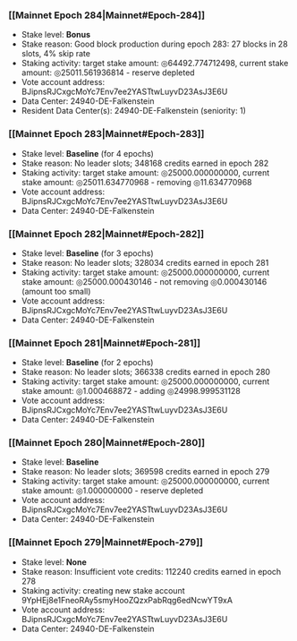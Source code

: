 ### [[Mainnet Epoch 284|Mainnet#Epoch-284]]
* Stake level: **Bonus**
* Stake reason: Good block production during epoch 283: 27 blocks in 28 slots, 4% skip rate
* Staking activity: target stake amount: ◎64492.774712498, current stake amount: ◎25011.561936814 - reserve depleted
* Vote account address: BJipnsRJCxgcMoYc7Env7ee2YASTtwLuyvD23AsJ3E6U
* Data Center: 24940-DE-Falkenstein
* Resident Data Center(s): 24940-DE-Falkenstein (seniority: 1)
### [[Mainnet Epoch 283|Mainnet#Epoch-283]]
* Stake level: **Baseline** (for 4 epochs)
* Stake reason: No leader slots; 348168 credits earned in epoch 282
* Staking activity: target stake amount: ◎25000.000000000, current stake amount: ◎25011.634770968 - removing ◎11.634770968
* Vote account address: BJipnsRJCxgcMoYc7Env7ee2YASTtwLuyvD23AsJ3E6U
* Data Center: 24940-DE-Falkenstein
### [[Mainnet Epoch 282|Mainnet#Epoch-282]]
* Stake level: **Baseline** (for 3 epochs)
* Stake reason: No leader slots; 328034 credits earned in epoch 281
* Staking activity: target stake amount: ◎25000.000000000, current stake amount: ◎25000.000430146 - not removing ◎0.000430146 (amount too small)
* Vote account address: BJipnsRJCxgcMoYc7Env7ee2YASTtwLuyvD23AsJ3E6U
* Data Center: 24940-DE-Falkenstein
### [[Mainnet Epoch 281|Mainnet#Epoch-281]]
* Stake level: **Baseline** (for 2 epochs)
* Stake reason: No leader slots; 366338 credits earned in epoch 280
* Staking activity: target stake amount: ◎25000.000000000, current stake amount: ◎1.000468872 - adding ◎24998.999531128
* Vote account address: BJipnsRJCxgcMoYc7Env7ee2YASTtwLuyvD23AsJ3E6U
* Data Center: 24940-DE-Falkenstein
### [[Mainnet Epoch 280|Mainnet#Epoch-280]]
* Stake level: **Baseline**
* Stake reason: No leader slots; 369598 credits earned in epoch 279
* Staking activity: target stake amount: ◎25000.000000000, current stake amount: ◎1.000000000 - reserve depleted
* Vote account address: BJipnsRJCxgcMoYc7Env7ee2YASTtwLuyvD23AsJ3E6U
* Data Center: 24940-DE-Falkenstein
### [[Mainnet Epoch 279|Mainnet#Epoch-279]]
* Stake level: **None**
* Stake reason: Insufficient vote credits: 112240 credits earned in epoch 278
* Staking activity: creating new stake account 9YpHEj8e1FneoRAy5smyHooZQzxPabRqg6edNcwYT9xA
* Vote account address: BJipnsRJCxgcMoYc7Env7ee2YASTtwLuyvD23AsJ3E6U
* Data Center: 24940-DE-Falkenstein